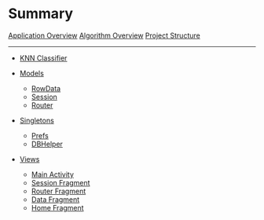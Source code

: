 # Summary
[Application Overview](./chapters/applicationOverview.md)
[Algorithm Overview](./chapters/algorithmOverview.md)
[Project Structure](./chapters/projectStructure.md)

---

- [KNN Classifier](./chapters/scripts/knn-classifier.md)

<!--
# Interfaces
- [Cell Click Listener]()
-->

- [Models](./chapters/models/models.md)
  - [RowData](./chapters/models/rowdata.md)
  - [Session](./chapters/models/session.md)
  - [Router](./chapters/scripts/router.md)

- [Singletons](./chapters/models/singletons.md)
  - [Prefs](./chapters/models/prefs.md)
  - [DBHelper](./chapters/models/dbhelper.md)

- [Views](./chapters/views/views.md)
  - [Main Activity](./chapters/scripts/main-activity.md)
  - [Session Fragment](./chapters/views/sessionFragment.md)
  - [Router Fragment](./chapters/views/scanRouterFragment.md)
  - [Data Fragment](./chapters/views/dataFragment.md)
  - [Home Fragment](./chapters/views/homeFragment.md)
